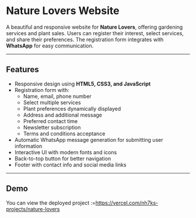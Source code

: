 # Nature Lovers Website

A beautiful and responsive website for **Nature Lovers**, offering gardening services and plant sales. Users can register their interest, select services, and share their preferences. The registration form integrates with **WhatsApp** for easy communication.

---

## Features

- Responsive design using **HTML5, CSS3, and JavaScript**
- Registration form with:
  - Name, email, phone number
  - Select multiple services
  - Plant preferences dynamically displayed
  - Address and additional message
  - Preferred contact time
  - Newsletter subscription
  - Terms and conditions acceptance
- Automatic WhatsApp message generation for submitting user information
- Interactive UI with modern fonts and icons
- Back-to-top button for better navigation
- Footer with contact info and social media links

---

## Demo

You can view the deployed project  :=https://vercel.com/nh7ks-projects/nature-lovers
